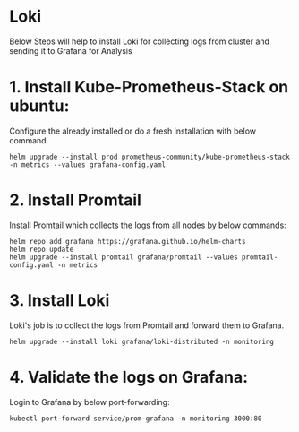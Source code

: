 # Loki
Below Steps will help to install Loki for collecting logs from cluster and sending it to Grafana for Analysis

# 1. Install Kube-Prometheus-Stack on ubuntu:
Configure the already installed or do a fresh installation with below command.  

    helm upgrade --install prod prometheus-community/kube-prometheus-stack -n metrics --values grafana-config.yaml

# 2. Install Promtail  
Install Promtail which collects the logs from all nodes by below commands:  

    helm repo add grafana https://grafana.github.io/helm-charts
    helm repo update
    helm upgrade --install promtail grafana/promtail --values promtail-config.yaml -n metrics

# 3. Install Loki  
Loki's job is to collect the logs from Promtail and forward them to Grafana.  

    helm upgrade --install loki grafana/loki-distributed -n monitoring

# 4. Validate the logs on Grafana:
Login to Grafana by below port-forwarding: 

    kubectl port-forward service/prom-grafana -n monitoring 3000:80
